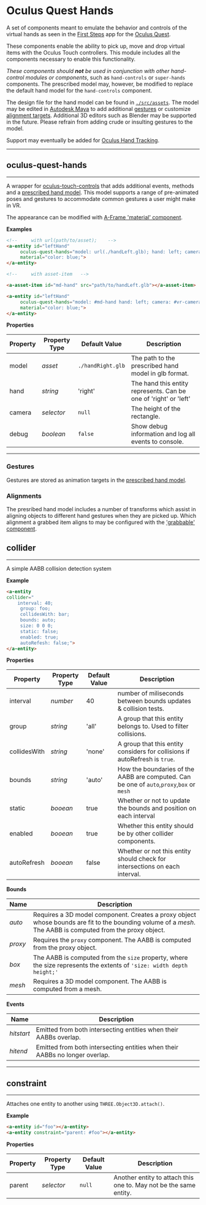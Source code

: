 # **Oculus Quest Hands**

A set of components meant to emulate the behavior and controls of the virtual hands as seen in the [First Steps](https://www.oculus.com/experiences/quest/1863547050392688) app for the [Oculus Quest](https://www.oculus.com/quest/).

These components enable the ability to pick up, move and drop virtual items with the Oculus Touch controllers. This module includes all the components necessary to enable this functionality. 

_These components should **not** be used in conjunction with other hand-control modules or components_, such as `hand-controls` or `super-hands` components. The prescribed model may, however, be modified to replace the default hand model for the `hand-controls` component.

The design file for the hand model can be found in [`./src/assets`](./src/assets). The model may be edited in [Autodesk Maya](https;//autodesk.com/maya) to add additional [gestures](#Gestures) or customize [alignment targets](#Alignments). Additional 3D editors such as Blender may be supported in the future. Please refrain from adding crude or insulting gestures to the model.


Support may eventually be added for [Oculus Hand Tracking](https://www.oculus.com/blog/introducing-hand-tracking-on-oculus-quest-bringing-your-real-hands-into-vr/?locale=en_US).

<hr>

## **oculus-quest-hands**

<hr>

A wrapper for [oculus-touch-controls](https://aframe.io/docs/master/components/oculus-touch-controls.html) that adds additional events, methods and a [prescribed hand model](./assets.md). This model supports a range of pre-animated poses and gestures to accommodate common gestures a user might make in VR.

The appearance can be modified with [A-Frame 'material' component](https://aframe.io/docs/master/components/material.html).

**Examples**

```html
<!--     with url(path/to/asset);    -->
<a-entity id="leftHand" 
	 oculus-quest-hands="model: url(./handLeft.glb); hand: left; camera: #vr-camera;"
	 material="color: blue;">
</a-entity>
```
```html
<!--     with asset-item   -->

<a-asset-item id="md-hand" src="path/to/handLeft.glb"></a-asset-item>

<a-entity id="leftHand" 
	 oculus-quest-hands="model: #md-hand hand: left; camera: #vr-camera;"
	 material="color: blue;">
</a-entity>
```

**Properties**

| Property | Property Type | Default Value |  Description  |
|---|---|---|---|
|  model | _asset_ |  `./handRight.glb` | The path to the prescribed hand model in glb format. |
|  hand | _string_  |  'right'  | The hand this entity represents. Can be one of 'right' or 'left' |
|  camera | _selector_  |  `null`  | The height of the rectangle. |
|  debug | _boolean_  |  `false`  | Show debug information and log all events to console. |

<hr>

### Gestures

Gestures are stored as animation targets in the [prescribed hand model](./assets.md). 

### Alignments

The presribed hand model includes a number of transforms which assist in aligning objects to different hand gestures when they are picked up. Which alignment a grabbed item aligns to may be configured with the ['grabbable' component](#grabbable).

## **collider**

<hr>

A simple AABB collision detection system

**Example**

```html
<a-entity 
collider="
    interval: 40; 
	 group: foo; 
	 collidesWith: bar; 
	 bounds: auto; 
	 size: 0 0 0;
	 static: false; 
	 enabled: true; 
	 autoRefesh: false;">
</a-entity>
```

**Properties**

| Property | Property Type | Default Value |  Description  |
|---|---|---|---|
|  interval | _number_ |  40 | number of miliseconds between bounds updates & collision tests.  |
|  group | _string_  |  'all'  | A group that this entity belongs to. Used to filter collisions. |
|  collidesWith | _string_  |  'none'  | A group that this entity considers for collisions if autoRefresh is `true`. |
|  bounds | _string_  |  'auto'  | How the boundaries of the AABB are computed. Can be one of `auto`,`proxy`,`box` or `mesh` |
|  static | _booean_  |  true  | Whether or not to update the bounds and position on each interval |
|  enabled | _booean_  |  true  | Whether this entity should be by other collider components. |
|  autoRefresh | _booean_  |  false  | Whether or not this entity should check for intersections on each interval. |

**Bounds**

| Name |  Description  |
|---|---|
|  _auto_ | Requires a 3D model component. Creates a proxy object whose bounds are fit to the bounding volume of a _mesh_. The AABB is computed from the proxy object. |
|  _proxy_ | Requires the `proxy` component. The AABB is computed from the proxy object. |
|  _box_ | The AABB is computed from the `size` property, where the size represents the extents of `'size: width depth height;'` |
|  _mesh_ | Requires a 3D model component. The AABB is computed from a mesh. |

**Events**

| Name |  Description  |
|---|---|
|  _hitstart_ | Emitted from both intersecting entities when their AABBs overlap. |
|  _hitend_ | Emitted from both intersecting entities when their AABBs no longer overlap. |

<hr>

## **constraint**

<hr>

Attaches one entity to another using `THREE.Object3D.attach()`.

**Example**

```html
<a-entity id="foo"></a-entity>
<a-entity constraint="parent: #foo"></a-entity>
```

**Properties**

| Property | Property Type | Default Value |  Description  |
|---|---|---|---|
|  parent | _selector_ |  `null` | Another entity to attach this one to. May not be the same entity.  |
